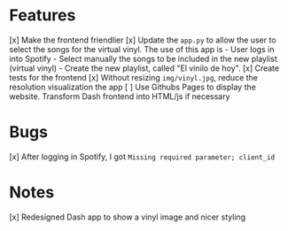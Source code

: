 # Features
[x] Make the frontend friendlier
[x] Update the `app.py` to allow the user to select the songs for the virtual vinyl. The use of this app is
    - User logs in into Spotify
    - Select manually the songs to be included in the new playlist (virtual vinyl)
    - Create the new playlist, called "El vinilo de hoy".
[x] Create tests for the frontend
[x] Without resizing `img/vinyl.jpg`, reduce the resolution visualization the app
[ ] Use Githubs Pages to display the website. Transform Dash frontend into HTML/js if necessary


# Bugs
[x] After logging in Spotify, I got `Missing required parameter; client_id`

# Notes
[x] Redesigned Dash app to show a vinyl image and nicer styling

